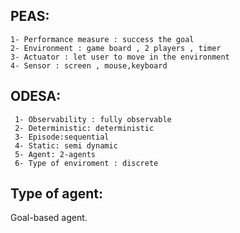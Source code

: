 PEAS:
-----------
    1- Performance measure : success the goal
    2- Environment : game board , 2 players , timer
    3- Actuator : let user to move in the environment 
    4- Sensor : screen , mouse,keyboard 
  
ODESA:
-------
     1- Observability : fully observable 
     2- Deterministic: deterministic
     3- Episode:sequential
     4- Static: semi dynamic
     5- Agent: 2-agents
     6- Type of enviroment : discrete
     
Type of agent:
--------------
Goal-based agent.

